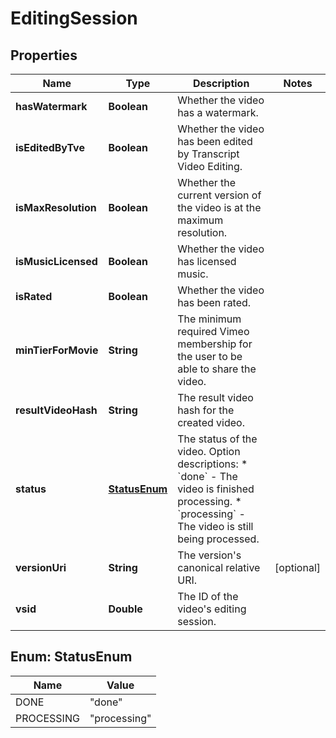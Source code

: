 

# EditingSession


## Properties

| Name | Type | Description | Notes |
|------------ | ------------- | ------------- | -------------|
|**hasWatermark** | **Boolean** | Whether the video has a watermark. |  |
|**isEditedByTve** | **Boolean** | Whether the video has been edited by Transcript Video Editing. |  |
|**isMaxResolution** | **Boolean** | Whether the current version of the video is at the maximum resolution. |  |
|**isMusicLicensed** | **Boolean** | Whether the video has licensed music. |  |
|**isRated** | **Boolean** | Whether the video has been rated. |  |
|**minTierForMovie** | **String** | The minimum required Vimeo membership for the user to be able to share the video. |  |
|**resultVideoHash** | **String** | The result video hash for the created video. |  |
|**status** | [**StatusEnum**](#StatusEnum) | The status of the video.  Option descriptions:  * &#x60;done&#x60; - The video is finished processing.  * &#x60;processing&#x60; - The video is still being processed.  |  |
|**versionUri** | **String** | The version&#39;s canonical relative URI. |  [optional] |
|**vsid** | **Double** | The ID of the video&#39;s editing session. |  |



## Enum: StatusEnum

| Name | Value |
|---- | -----|
| DONE | &quot;done&quot; |
| PROCESSING | &quot;processing&quot; |




